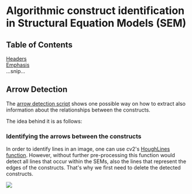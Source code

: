 # Algorithmic construct identification in Structural Equation Models (SEM)




## Table of Contents
 
[Headers](#headers)  
[Emphasis](#emphasis)  
...snip...    
<a name="headers"/>
## Arrow Detection
The [arrow detection script](https://git.scc.kit.edu/yn2099/research-model-annotation/-/blob/master/Arrow%20Detection.ipynb) shows one possible way on how to extract also information about the relationships between the constructs.

The idea  behind it is as follows:

### Identifying the arrows between the constructs
In order to identify lines in an image, one can use cv2's [HoughLines function](https://opencv-python-tutroals.readthedocs.io/en/latest/py_tutorials/py_imgproc/py_houghlines/py_houghlines.html). However, without further pre-processing this function would detect all lines that occur within the SEMs, also the lines that represent the edges of the constructs. That's why we first need to delete the detected constructs.



<img src="https://git.scc.kit.edu/yn2099/research-model-annotation/-/blob/master/images/arrow_detection_step1.PNG">